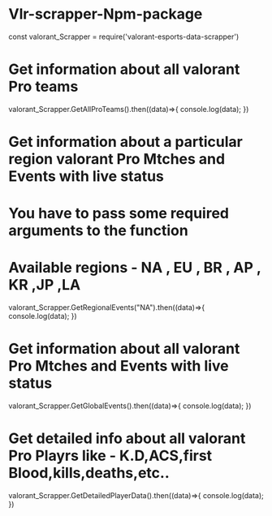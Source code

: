 # Vlr-scrapper-Npm-package

const valorant_Scrapper = require('valorant-esports-data-scrapper')

# Get information about all valorant Pro teams

valorant_Scrapper.GetAllProTeams().then((data)=>{
    console.log(data);
})

#  Get information about a particular region valorant Pro Mtches and Events with live status

# You have to pass some required arguments to the function 
#  Available regions - NA , EU , BR , AP , KR ,JP ,LA
valorant_Scrapper.GetRegionalEvents("NA").then((data)=>{
    console.log(data);
})

#  Get information about all valorant Pro Mtches and Events with live status
valorant_Scrapper.GetGlobalEvents().then((data)=>{
    console.log(data);
})

#  Get detailed info about all valorant Pro Playrs like - K.D,ACS,first Blood,kills,deaths,etc..
valorant_Scrapper.GetDetailedPlayerData().then((data)=>{
    console.log(data);
})
